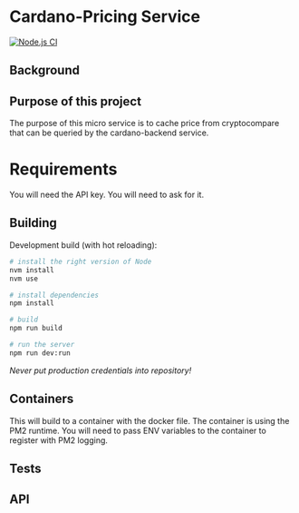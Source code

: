 # Cardano-Pricing Service
[![Node.js CI](https://github.com/dcSpark/pricing-service/actions/workflows/node.js.yml/badge.svg?branch=main)](https://github.com/dcSpark/pricing-service/actions/workflows/node.js.yml)




## Background


## Purpose of this project
The purpose of this micro service is to cache price from cryptocompare that can be queried by the cardano-backend service.

# Requirements
You will need the API key.  You will need to ask for it.


## Building

Development build (with hot reloading):
```bash
# install the right version of Node
nvm install
nvm use

# install dependencies
npm install

# build
npm run build

# run the server
npm run dev:run
```

*Never put production credentials into repository!*

## Containers
This will build to a container with the docker file.  The container is using the PM2 runtime.  You will need to pass ENV variables to the container to register with PM2 logging.


## Tests


## API
